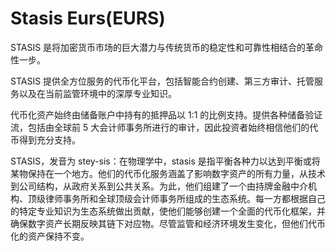 # Stasis Eurs(EURS)

STASIS 是将加密货币市场的巨大潜力与传统货币的稳定性和可靠性相结合的革命性一步。

STASIS 提供全方位服务的代币化平台，包括智能合约创建、第三方审计、托管服务以及在当前监管环境中的深厚专业知识。

代币化资产始终由储备账户中持有的抵押品以 1:1 的比例支持。提供各种储备验证流，包括由全球前 5 大会计师事务所进行的审计，因此投资者始终相信他们的代币得到充分支持。

STASIS，发音为 stey-sis：在物理学中，stasis 是指平衡各种力以达到平衡或将某物保持在一个地方。他们的代币化服务涵盖了影响数字资产的所有力量，从技术到公司结构，从政府关系到公共关系。为此，他们组建了一个由持牌金融中介机构、顶级律师事务所和全球顶级会计师事务所组成的生态系统。每一方都根据自己的特定专业知识为生态系统做出贡献，使他们能够创建一个全面的代币化框架，并确保数字资产长期反映其链下对应物。尽管监管和经济环境发生变化，但他们代币化的资产保持不变。
